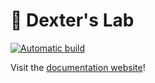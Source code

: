 # 🦾 Dexter's Lab
[![Automatic build](https://github.com/cs481-ekh/S22-ewco/actions/workflows/pages-deploy.yml/badge.svg)](https://github.com/cs481-ekh/ewco/actions/workflows/pages-deploy.yml)

Visit the [documentation website](https://cs481-ekh.github.io/s22-ewco/)!

